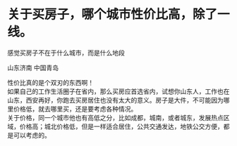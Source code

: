 # 关于买房子，哪个城市性价比高，除了一线。


感觉买房子不在于什么城市，而是什么地段

山东济南 中国青岛

性价比真的是个双刃的东西啊！<br />
如果自己的工作生活圈子在省内，那么买房应首选省内，试想你山东人，工作也在山东，西安再好，你跑去买房居住也没有太大的意义。房子是大件，不可能因为哪里价格低，就去哪里买，还是要考虑各种情况。<br />
关于价格，同一个城市他也有高低之分，比如成都，城南，或者城东，发展热点区域，价格高；城北价格低，但是一样适合居住，公共交通发达，地铁公交方便，都是可以考虑的。
